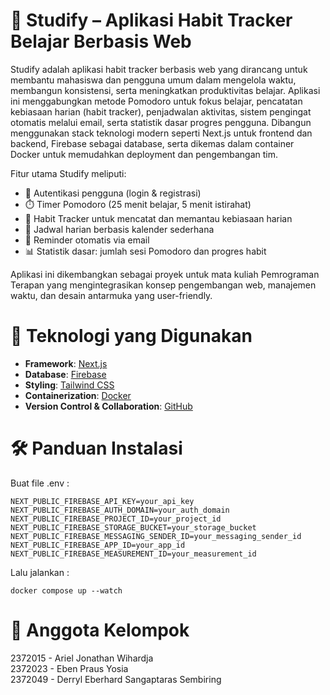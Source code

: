 # 🌱 Studify – Aplikasi Habit Tracker Belajar Berbasis Web
Studify adalah aplikasi habit tracker berbasis web yang dirancang untuk membantu mahasiswa dan pengguna umum dalam mengelola waktu, membangun konsistensi, serta meningkatkan produktivitas belajar. Aplikasi ini menggabungkan metode Pomodoro untuk fokus belajar, pencatatan kebiasaan harian (habit tracker), penjadwalan aktivitas, sistem pengingat otomatis melalui email, serta statistik dasar progres pengguna. Dibangun menggunakan stack teknologi modern seperti Next.js untuk frontend dan backend, Firebase sebagai database, serta dikemas dalam container Docker untuk memudahkan deployment dan pengembangan tim.

Fitur utama Studify meliputi:
- 🔐 Autentikasi pengguna (login & registrasi)
- ⏱️ Timer Pomodoro (25 menit belajar, 5 menit istirahat)
- 📝 Habit Tracker untuk mencatat dan memantau kebiasaan harian
- 📅 Jadwal harian berbasis kalender sederhana
- 🔔 Reminder otomatis via email
- 📊 Statistik dasar: jumlah sesi Pomodoro dan progres habit

Aplikasi ini dikembangkan sebagai proyek untuk mata kuliah Pemrograman Terapan yang mengintegrasikan konsep pengembangan web, manajemen waktu, dan desain antarmuka yang user-friendly.

# 🧰 Teknologi yang Digunakan
- **Framework**: [Next.js](https://nextjs.org/)
- **Database**: [Firebase](https://firebase.google.com/)
- **Styling**: [Tailwind CSS](https://tailwindcss.com/)
- **Containerization**: [Docker](https://www.docker.com/)
- **Version Control & Collaboration**: [GitHub](https://github.com/)

# 🛠️ Panduan Instalasi
Buat file .env :

```
NEXT_PUBLIC_FIREBASE_API_KEY=your_api_key
NEXT_PUBLIC_FIREBASE_AUTH_DOMAIN=your_auth_domain
NEXT_PUBLIC_FIREBASE_PROJECT_ID=your_project_id
NEXT_PUBLIC_FIREBASE_STORAGE_BUCKET=your_storage_bucket
NEXT_PUBLIC_FIREBASE_MESSAGING_SENDER_ID=your_messaging_sender_id
NEXT_PUBLIC_FIREBASE_APP_ID=your_app_id
NEXT_PUBLIC_FIREBASE_MEASUREMENT_ID=your_measurement_id
```

Lalu jalankan :
```
docker compose up --watch
```

# 👥 Anggota Kelompok
2372015 - Ariel Jonathan Wihardja  
2372023 - Eben Praus Yosia  
2372049 - Derryl Eberhard Sangaptaras Sembiring
